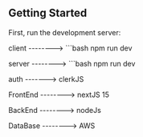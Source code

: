 ## Getting Started

First, run the development server:

client --------> ```bash
                    npm run dev 

server --------> ```bash
                    npm run dev 

auth -------> clerkJS

FrontEnd -------->
nextJS 15

BackEnd -------->
nodeJs

DataBase -------->
AWS
